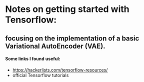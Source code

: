 # Notes on getting started with Tensorflow:
## focusing on the implementation of a basic Variational AutoEncoder (VAE). 
#### Some links I found useful:
- https://hackerlists.com/tensorflow-resources/
- official Tensorflow tutorials


